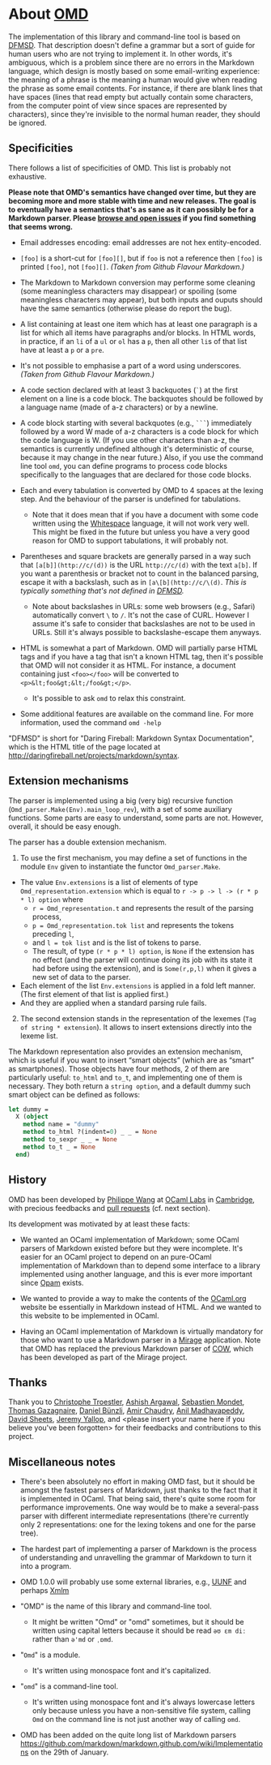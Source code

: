 <!-- -*- coding: utf-8 -*- -->

About [OMD](https://github.com/pw374/omd/)
==========================================

The implementation of this library and command-line tool
is based on [DFMSD][].
That description doesn't define a grammar but a sort of guide for 
human users who are not trying to implement it. In other words, 
it's ambiguous, which is a problem since there are no errors in the
Markdown language, which design is mostly based on some 
email-writing experience: the meaning of a phrase is the meaning
a human would give when reading the phrase as some email contents.
For instance, if there are blank lines that have spaces
(lines that read empty but actually contain some characters, from
the computer point of view since spaces are represented by characters), 
since they're invisible to the normal human reader, they should be ignored.


Specificities
-------------

There follows a list of specificities of OMD.
This list is probably not exhaustive.

**Please note that OMD's semantics have changed over time, but they are becoming
more and more stable with time and new releases. The goal is to eventually
have a semantics that's as sane as it can possibly be for a Markdown parser. 
Please [browse and open issues](https://github.com/pw374/omd/issues/)
if you find something that seems wrong.**

- Email addresses encoding: email addresses are not hex entity-encoded.
  
- `[foo]` is a short-cut for `[foo][]`, but if `foo` is not a reference
  then `[foo]` is printed `[foo]`, not `[foo][]`.
  *(Taken from Github Flavour Markdown.)*

- The Markdown to Markdown conversion may performe 
  some cleaning (some meaningless characters may disappear)
  or spoiling (some meaningless characters may appear),
  but both inputs and ouputs should have the same semantics (otherwise
  please do report the bug).

- A list containing at least one item which has at least one paragraph
  is a list for which all items have paragraphs and/or blocks.
  In HTML words, in practice, if an `li` of a `ul` or `ol` has a `p`,
  then all other `li`s of that list have at least a `p` or a `pre`.

- It's not possible to emphasise a part of a word using underscores.
  *(Taken from Github Flavour Markdown.)*

- A code section declared with at least 3 backquotes (`` ` ``) at the
  first element on a line is a code block. The backquotes should be 
  followed by a language name (made of a-z characters) or by a newline.

- A code block starting with several backquotes (e.g., ```` ``` ````) 
  immediately followed by a word W made of a-z characters is a code block
  for which the code language is W. (If you use other characters than
  a-z, the semantics is currently undefined although it's deterministic
  of course, because it may change in the near future.) Also, if you use
  the command line tool `omd`, you can define programs to process code
  blocks specifically to the languages that are declared for those code
  blocks.

- Each and every tabulation is converted by OMD to 4 spaces at the lexing
  step. And the behaviour of the parser is undefined for tabulations.
  - Note that it does mean that if you have a document with some code written 
    using the 
    [Whitespace](http://en.wikipedia.org/wiki/Whitespace_(programming_language))
    language, it will not work very well. This might be fixed in the future
    but unless you have a very good reason for OMD to support tabulations,
    it will probably not.

- Parentheses and square brackets are generally parsed in a way such that
  `[a[b]](http://c/(d))` is the URL `http://c/(d)` with the text `a[b]`.
  If you want a parenthesis or bracket not to count in the balanced parsing,
  escape it with a backslash, such as in `[a\[b](http://c/\(d)`.
  *This is typically something that's not defined in [DFMSD].*
  - Note about backslashes in URLs: some web browsers (e.g., Safari) 
    automatically convert `\` to `/`. It's not the case of CURL.
    However I assume it's safe to consider that backslashes are not
    to be used in URLs. Still it's always possible to
    backslashe-escape them anyways.

- HTML is somewhat a part of Markdown. OMD will partially parse HTML tags
  and if you have a tag that isn't a known HTML tag, then it's possible
  that OMD will not consider it as HTML. For instance, a document
  containing just `<foo></foo>` will be converted to 
  `<p>&lt;foo&gt;&lt;/foo&gt;</p>`.
  - It's possible to ask `omd` to relax this constraint.

- Some additional features are available on the command line. 
  For more information, used the command `omd -help`



[DFMSD]: http://daringfireball.net/projects/markdown/syntax 
        "John Gruber's description of the syntax of Markdown"

"DFMSD" is short for "Daring Fireball: Markdown Syntax Documentation", 
which is the HTML title of the page located at 
<http://daringfireball.net/projects/markdown/syntax>.

Extension mechanisms
--------------------

The parser  is implemented using  a big (very big)  recursive function
(`Omd_parser.Make(Env).main_loop_rev`), with  a set of  some auxiliary
functions.  Some  parts  are  easy   to  understand,  some  parts  are
not. However, overall, it should be easy enough.


The parser has a double extension mechanism.

1. To use the  first mechanism, you may define a  set of functions in
the module  `Env` given to instantiate  the functor `Omd_parser.Make`.
  * The   value  `Env.extensions`   is  a   list  of   elements  of
    type `Omd_representation.extension` which is equal to 
    `r -> p -> l -> (r * p * l) option` where
    * `r = Omd_representation.t`
       and represents the result of the parsing process,
    * `p = Omd_representation.tok list`
       and represents the tokens preceding `l`,  
    * and `l = tok list` and is the list of tokens to parse.
    * The result, of type `(r * p * l) option`, is `None` if
      the extension has no effect (and the parser will continue
      doing its job with its state it had before using the
      extension), and is `Some(r,p,l)` when it gives a new set of
      data to the parser.
  * Each element of the list `Env.extensions` is applied in a fold left
    manner. (The first element of that list is applied first.)
  * And they are applied when a standard parsing rule fails.

2. The second extension stands in the representation of the lexemes
   (`Tag of string * extension`).
   It allows to insert extensions directly into the lexeme list. 

The  Markdown representation  also  provides  an extension  mechanism,
which is  useful if you want  to insert “smart objects”  (which are as
“smart” as smartphones). Those objects have four methods, 2 of them
are particularly useful: `to_html` and `to_t`, and implementing one
of them is necessary. They both return a `string option`, and a default
dummy such smart object can be defined as follows:

```ocaml
let dummy =
  X (object
    method name = "dummy"
    method to_html ?(indent=0) _ _ = None
    method to_sexpr _ _ = None
    method to_t _ = None
  end)
```



History
-------

OMD has been developed by [Philippe Wang](https://github.com/pw374/)
at [OCaml Labs](http://ocaml.io/) in [Cambridge](http://www.cl.cam.ac.uk),
with precious feedbacks and [pull requests](https://github.com/pw374/omd/pulls)
(cf. next section).

Its development was motivated by at least these facts:

- We wanted an OCaml implementation of Markdown; some OCaml parsers of
  Markdown existed before but they were incomplete. It's easier for an
  OCaml project to depend on an pure-OCaml implementation of Markdown than
  to depend some interface to a library implemented using another language,
  and this is ever more important since [Opam](https://opam.ocaml.org) exists.

- We wanted to provide a way to make the contents of
  the [OCaml.org](http://ocaml.org/) website be essentially in Markdown
  instead of HTML. And we wanted to this website to be implemented in
  OCaml.

- Having an OCaml implementation of Markdown is virtually mandatory for
  those who want to use a Markdown parser in 
  a [Mirage](http://www.openmirage.org) application.
  Note that OMD has replaced the previous Markdown parser of
  [COW](https://github.com/mirage/ocaml-cow), which has been developed 
  as part of the Mirage project.



Thanks
------

Thank you to 
[Christophe Troestler](https://github.com/Chris00),
[Ashish Argawal](https://github.com/agarwal),
[Sebastien Mondet](https://github.com/smondet),
[Thomas Gazagnaire](https://github.com/samoht),
[Daniel Bünzli](https://github.com/dbuenzli),
[Amir Chaudry](https://github.com/amirmc),
[Anil Madhavapeddy](https://github.com/avsm/),
[David Sheets](https://github.com/dsheets/),
[Jeremy Yallop](https://github.com/yallop/),
and \<please insert your name here if you believe you've been forgotten\>
for their feedbacks and contributions to this project.



Miscellaneous notes
-------------------

- There's been absolutely no effort in making OMD fast, but it should be 
  amongst the fastest parsers of Markdown, just thanks to the fact that 
  it is implemented in OCaml. That being said, there's quite some room
  for performance improvements. One way would be to make a several-pass
  parser with different intermediate representations (there're currently
  only 2 representations: one for the lexing tokens and one for the parse
  tree).

- The hardest part of implementing a parser of Markdown is the process
  of understanding and unravelling the grammar of Markdown to turn it into
  a program.

- OMD 1.0.0 will probably use some external libraries,
  e.g., [UUNF](http://erratique.ch/software/uunf)
  and perhaps [Xmlm](http://erratique.ch/software/xmlm/doc/Xmlm)


- "OMD" is the name of this library and command-line tool.
  - It might be written "Omd" or "omd" sometimes, but it should
    be written using capital letters because it should be read 
    `əʊ ɛm diː` rather than `ə'md` or `ˌɒmd`.

- "`Omd`" is a module.
  - It's written using monospace font and it's capitalized.

- "`omd`" is a command-line tool.
  - It's written using monospace font and it's always lowercase letters only
    because unless you have a non-sensitive file system, calling `Omd` on the
    command line is not just another way of calling `omd`.

- OMD has been added on the quite long list of Markdown parsers
  <https://github.com/markdown/markdown.github.com/wiki/Implementations>
  on the 29th of January.

